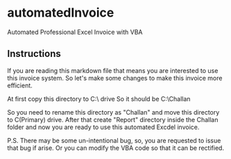 # automatedInvoice
Automated Professional Excel Invoice with VBA

## Instructions
If you are reading this markdown file that means you are interested to use this invoice system. So let's make some changes to make this invoice more efficient.

At first copy this directory to C:\ drive So it should be C:\Challan

So you need to rename this directory as "Challan" and move this directory to C(Primary) drive. After that create "Report" directory inside the Challan folder and now you are ready to use this automated Excdel invoice.

P.S. There may be some un-intentional bug, so, you are requested to issue that bug if arise. Or you can modify the VBA code so that it can be rectified.
